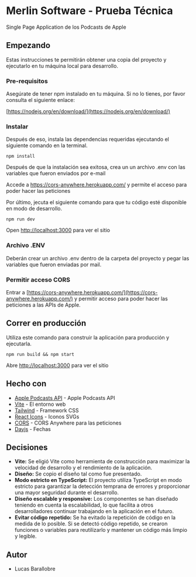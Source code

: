 # Merlin Software - Prueba Técnica

Single Page Application de los Podcasts de Apple

## Empezando

Estas instrucciones te permitirán obtener una copia del proyecto y ejecutarlo en tu máquina local para desarrollo.

### Pre-requisitos

Asegúrate de tener npm instalado en tu máquina. Si no lo tienes, por favor consulta el siguiente enlace:

[https://nodejs.org/en/download/](https://nodejs.org/en/download/)

### Instalar

Después de eso, instala las dependencias requeridas ejecutando el siguiente comando en la terminal.

```
npm install
```

Después de que la instalación sea exitosa, crea un un archivo .env con las variables que fueron enviados por e-mail

Accede a https://cors-anywhere.herokuapp.com/ y permite el acceso para poder hacer las peticiones

Por último, jecuta el siguiente comando para que tu código esté disponible en modo de desarrollo.

```
npm run dev
```

Open [http://localhost:3000](http://localhost:3000) para ver el sitio

### Archivo .ENV

Deberán crear un archivo .env dentro de la carpeta del proyecto y pegar las variables que fueron enviadas por mail.

### Permitir acceso CORS

Entrar a [https://cors-anywhere.herokuapp.com/](https://cors-anywhere.herokuapp.com/) y permitir acceso para poder hacer las peticiones a las APIs de Apple.

## Correr en producción

Utiliza este comando para construir la aplicación para producción y ejecutarla.

```
npm run build && npm start
```

Abre [http://localhost:3000](http://localhost:3000) para ver el sitio

## Hecho con

- [Apple Podcasts API](https://itunes.apple.com/us/rss/toppodcasts/limit=100/genre=1310/json) - Apple Podcasts API
- [Vite](https://vitejs.dev/) - El entorno web
- [Tailwind](https://tailwindcss.com/) - Framework CSS
- [React Icons](https://react-icons.github.io/react-icons/) - Iconos SVGs
- [CORS](https://cors-anywhere.herokuapp.com/) - CORS Anywhere para las peticiones
- [Dayjs](https://day.js.org/) - Fechas

## Decisiones

- **Vite:** Se eligió Vite como herramienta de construcción para maximizar la velocidad de desarrollo y el rendimiento de la aplicación.
- **Diseño:** Se copio el diseño tal como fue presentado.
- **Modo estricto en TypeScript:** El proyecto utiliza TypeScript en modo estricto para garantizar la detección temprana de errores y proporcionar una mayor seguridad durante el desarrollo.
- **Diseño escalable y responsive:** Los componentes se han diseñado teniendo en cuenta la escalabilidad, lo que facilita a otros desarrolladores continuar trabajando en la aplicación en el futuro.
- **Evitar código repetido:** Se ha evitado la repetición de código en la medida de lo posible. Si se detectó código repetido, se crearon funciones o variables para reutilizarlo y mantener un código más limpio y legible.

## Autor

- Lucas Barallobre
